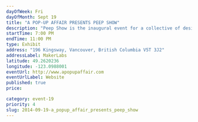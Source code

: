 ```yaml
---
dayOfWeek: Fri
dayOfMonth: Sept 19
title: "A POP-UP AFFAIR PRESENTS PEEP SHOW"
description: "Peep Show is the inaugural event for a collective of designers and makers promoting new design and creative conversations. Through the concept of ‘Transparency’, we bring education, design rationale, and the creative process to the surface as a way to question and provoke the current modes of consumption. Peep Show will feature work created by the collective members and other creatives in the community."
startTime: 7:00 PM
endTime: 11:00 PM
type: Exhibit
address: "196 Kingsway, Vancouver, British Columbia V5T 3J2"
addressLabel: MakerLabs
latitude: 49.2620236
longitude: -123.0988001
eventUrl: http://www.apopupaffair.com
eventUrlLabel: Website
published: true
price: 

category: event-19
priority: 4
slug: 2014-09-19-a_popup_affair_presents_peep_show
---
```

